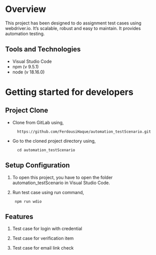 # Overview

This project has been designed to do assignment test cases using webdriver.io. It’s scalable, robust and easy to maintain. It provides automation testing.

## Tools and Technologies

  - Visual Studio Code
  - npm (v 9.5.1)
  - node (v 18.16.0)
  
# Getting started for developers

## Project Clone
* Clone from GitLab using,

        https://github.com/FerdousiHaque/automation_testScenario.git

* Go to the cloned project directory using,

        cd automation_testScenario

## Setup Configuration
1. To open this project, you have to open the folder automation_testScenario in Visual Studio Code.

2. Run test case using run command,

        npm run wdio

## Features
1. Test case for login with credential

2. Test case for verification item

3. Test case for email link check
